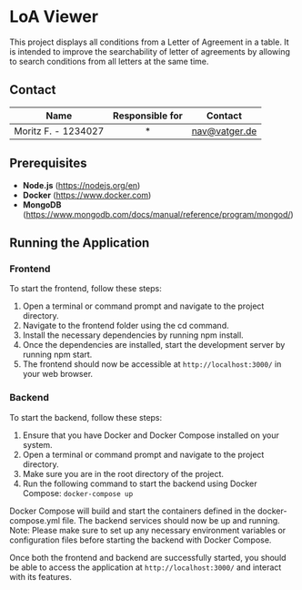 # LoA Viewer

This project displays all conditions from a Letter of Agreement in a table.
It is intended to improve the searchability of letter of agreements by allowing to search conditions from all letters at the same time.

## Contact

|        Name         | Responsible for |    Contact    |
| :-----------------: | :-------------: | :-----------: |
| Moritz F. - 1234027 |       \*        | nav@vatger.de |

## Prerequisites

-   **Node.js** (https://nodejs.org/en)
-   **Docker** (https://www.docker.com)
-   **MongoDB** (https://www.mongodb.com/docs/manual/reference/program/mongod/)

## Running the Application

### Frontend

To start the frontend, follow these steps:

1. Open a terminal or command prompt and navigate to the project directory.
2. Navigate to the frontend folder using the cd command.
3. Install the necessary dependencies by running npm install.
4. Once the dependencies are installed, start the development server by running npm start.
5. The frontend should now be accessible at `http://localhost:3000/` in your web browser.

### Backend

To start the backend, follow these steps:

1. Ensure that you have Docker and Docker Compose installed on your system.
2. Open a terminal or command prompt and navigate to the project directory.
3. Make sure you are in the root directory of the project.
4. Run the following command to start the backend using Docker Compose: `docker-compose up`

Docker Compose will build and start the containers defined in the docker-compose.yml file.
The backend services should now be up and running.
Note: Please make sure to set up any necessary environment variables or configuration files before starting the backend with Docker Compose.

Once both the frontend and backend are successfully started, you should be able to access the application at `http://localhost:3000/` and interact with its features.
